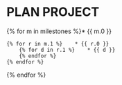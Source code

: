 # PLAN PROJECT

{% for m in milestones %}* {{ m.0 }}
    
    {% for r in m.1 %}    * {{ r.0 }}
        {% for d in r.1 %}    * {{ d }} 
        {% endfor %}
    {% endfor %}
{% endfor %}